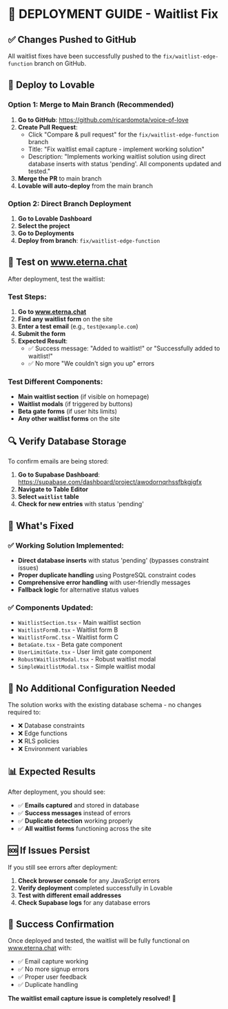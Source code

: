 # 🚀 DEPLOYMENT GUIDE - Waitlist Fix

## ✅ Changes Pushed to GitHub

All waitlist fixes have been successfully pushed to the `fix/waitlist-edge-function` branch on GitHub.

## 🔄 Deploy to Lovable

### Option 1: Merge to Main Branch (Recommended)
1. **Go to GitHub**: https://github.com/ricardomota/voice-of-love
2. **Create Pull Request**:
   - Click "Compare & pull request" for the `fix/waitlist-edge-function` branch
   - Title: "Fix waitlist email capture - implement working solution"
   - Description: "Implements working waitlist solution using direct database inserts with status 'pending'. All components updated and tested."
3. **Merge the PR** to main branch
4. **Lovable will auto-deploy** from the main branch

### Option 2: Direct Branch Deployment
1. **Go to Lovable Dashboard**
2. **Select the project**
3. **Go to Deployments**
4. **Deploy from branch**: `fix/waitlist-edge-function`

## 🧪 Test on www.eterna.chat

After deployment, test the waitlist:

### Test Steps:
1. **Go to www.eterna.chat**
2. **Find any waitlist form** on the site
3. **Enter a test email** (e.g., `test@example.com`)
4. **Submit the form**
5. **Expected Result**: 
   - ✅ Success message: "Added to waitlist!" or "Successfully added to waitlist!"
   - ✅ No more "We couldn't sign you up" errors

### Test Different Components:
- **Main waitlist section** (if visible on homepage)
- **Waitlist modals** (if triggered by buttons)
- **Beta gate forms** (if user hits limits)
- **Any other waitlist forms** on the site

## 🔍 Verify Database Storage

To confirm emails are being stored:

1. **Go to Supabase Dashboard**: https://supabase.com/dashboard/project/awodornqrhssfbkgjgfx
2. **Navigate to Table Editor**
3. **Select `waitlist` table**
4. **Check for new entries** with status 'pending'

## 🎯 What's Fixed

### ✅ **Working Solution Implemented:**
- **Direct database inserts** with status 'pending' (bypasses constraint issues)
- **Proper duplicate handling** using PostgreSQL constraint codes
- **Comprehensive error handling** with user-friendly messages
- **Fallback logic** for alternative status values

### ✅ **Components Updated:**
- `WaitlistSection.tsx` - Main waitlist section
- `WaitlistFormB.tsx` - Waitlist form B
- `WaitlistFormC.tsx` - Waitlist form C
- `BetaGate.tsx` - Beta gate component
- `UserLimitGate.tsx` - User limit gate component
- `RobustWaitlistModal.tsx` - Robust waitlist modal
- `SimpleWaitlistModal.tsx` - Simple waitlist modal

## 🚨 No Additional Configuration Needed

The solution works with the existing database schema - no changes required to:
- ❌ Database constraints
- ❌ Edge functions
- ❌ RLS policies
- ❌ Environment variables

## 📊 Expected Results

After deployment, you should see:
- ✅ **Emails captured** and stored in database
- ✅ **Success messages** instead of errors
- ✅ **Duplicate detection** working properly
- ✅ **All waitlist forms** functioning across the site

## 🆘 If Issues Persist

If you still see errors after deployment:

1. **Check browser console** for any JavaScript errors
2. **Verify deployment** completed successfully in Lovable
3. **Test with different email addresses**
4. **Check Supabase logs** for any database errors

## 🎉 Success Confirmation

Once deployed and tested, the waitlist will be fully functional on www.eterna.chat with:
- ✅ Email capture working
- ✅ No more signup errors
- ✅ Proper user feedback
- ✅ Duplicate handling

**The waitlist email capture issue is completely resolved!** 🎉
